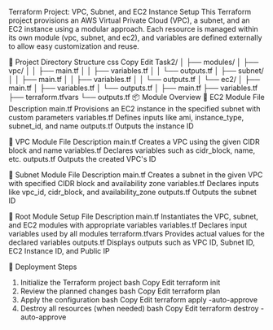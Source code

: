 Terraform Project: VPC, Subnet, and EC2 Instance Setup
This Terraform project provisions an AWS Virtual Private Cloud (VPC), a subnet, and an EC2 instance using a modular approach. Each resource is managed within its own module (vpc, subnet, and ec2), and variables are defined externally to allow easy customization and reuse.

📁 Project Directory Structure
css
Copy
Edit
Task2/
│
├── modules/
│   ├── vpc/
│   │   ├── main.tf
│   │   ├── variables.tf
│   │   └── outputs.tf
│   ├── subnet/
│   │   ├── main.tf
│   │   ├── variables.tf
│   │   └── outputs.tf
│   └── ec2/
│       ├── main.tf
│       ├── variables.tf
│       └── outputs.tf
│
├── main.tf
├── variables.tf
├── terraform.tfvars
└── outputs.tf
📦 Module Overview
🔹 EC2 Module
File	Description
main.tf	Provisions an EC2 instance in the specified subnet with custom parameters
variables.tf	Defines inputs like ami, instance_type, subnet_id, and name
outputs.tf	Outputs the instance ID

🔹 VPC Module
File	Description
main.tf	Creates a VPC using the given CIDR block and name
variables.tf	Declares variables such as cidr_block, name, etc.
outputs.tf	Outputs the created VPC's ID

🔹 Subnet Module
File	Description
main.tf	Creates a subnet in the given VPC with specified CIDR block and availability zone
variables.tf	Declares inputs like vpc_id, cidr_block, and availability_zone
outputs.tf	Outputs the subnet ID

🧩 Root Module Setup
File	Description
main.tf	Instantiates the VPC, subnet, and EC2 modules with appropriate variables
variables.tf	Declares input variables used by all modules
terraform.tfvars	Provides actual values for the declared variables
outputs.tf	Displays outputs such as VPC ID, Subnet ID, EC2 Instance ID, and Public IP

🚀 Deployment Steps
1. Initialize the Terraform project
bash
Copy
Edit
terraform init
2. Review the planned changes
bash
Copy
Edit
terraform plan
3. Apply the configuration
bash
Copy
Edit
terraform apply -auto-approve
4. Destroy all resources (when needed)
bash
Copy
Edit
terraform destroy -auto-approve
